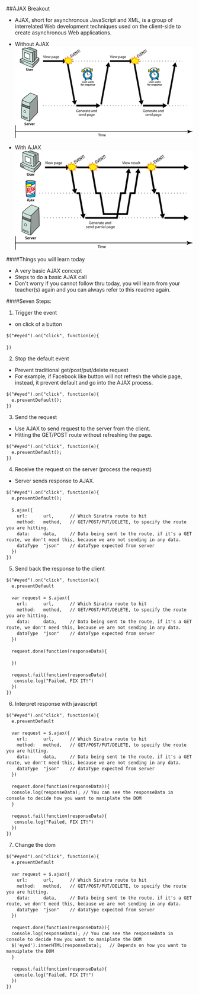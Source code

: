 ##AJAX Breakout

- AJAX, short for asynchronous JavaScript and XML, is a group of interrelated Web development techniques used on the client-side to create asynchronous Web applications.

- Without AJAX
![Alt text](/no-ajax.png "Without Ajax")

- With AJAX
![Alt text](/ajax.png "With Ajax")

####Things you will learn today
  - A very basic AJAX concept
  - Steps to do a basic AJAX call
  - Don't worry if you cannot follow thru today, you will learn from your teacher(s) again and you can always refer to this readme again.

####Seven Steps:
1. Trigger the event

  - on click of a button
  ```
  $("#eyed").on("click", function(e){

  })
  ```

2. Stop the default event

  - Prevent traditional get/post/put/delete request
  - For example, if Facebook like button will not refresh the whole page, instead, it prevent default and go into the AJAX process.
  ```
  $("#eyed").on("click", function(e){
    e.preventDefault();
  })
  ```

3. Send the request

  - Use AJAX to send request to the server from the client.
  - Hitting the GET/POST route without refreshing the page.
  ```
  $("#eyed").on("click", function(e){
    e.preventDefault();
  })
  ```

4. Receive the request on the server (process the request)

  - Server sends response to AJAX.
  ```
  $("#eyed").on("click", function(e){
    e.preventDefault();

    $.ajax({
      url:      url,      // Which Sinatra route to hit
      method:   method,   // GET/POST/PUT/DELETE, to specify the route you are hitting.
      data:     data,     // Data being sent to the route, if it's a GET route, we don't need this, because we are not sending in any data.
      dataType  "json"    // dataType expected from server
    })
  })
  ```

5. Send back the response to the client

  ```
  $("#eyed").on("click", function(e){
    e.preventDefault

    var request = $.ajax({
      url:      url,      // Which Sinatra route to hit
      method:   method,   // GET/POST/PUT/DELETE, to specify the route you are hitting.
      data:     data,     // Data being sent to the route, if it's a GET route, we don't need this, because we are not sending in any data.
      dataType  "json"    // dataType expected from server
    })

    request.done(function(responseData){
    
    })
  
    request.fail(function(responseData){
     console.log("Failed, FIX IT!")
    })
  })
  ```
6. Interpret response with javascript
  ```
  $("#eyed").on("click", function(e){
    e.preventDefault

    var request = $.ajax({
      url:      url,      // Which Sinatra route to hit
      method:   method,   // GET/POST/PUT/DELETE, to specify the route you are hitting.
      data:     data,     // Data being sent to the route, if it's a GET route, we don't need this, because we are not sending in any data.
      dataType  "json"    // dataType expected from server
    })

    request.done(function(responseData)){
    console.log(responseData); // You can see the responseData in console to decide how you want to maniplate the DOM
    }
  
    request.fail(function(responseData){
     console.log("Failed, FIX IT!")
    })
  })
  ```
7. Change the dom
  ```
  $("#eyed").on("click", function(e){
    e.preventDefault

    var request = $.ajax({
      url:      url,      // Which Sinatra route to hit
      method:   method,   // GET/POST/PUT/DELETE, to specify the route you are hitting.
      data:     data,     // Data being sent to the route, if it's a GET route, we don't need this, because we are not sending in any data.
      dataType  "json"    // dataType expected from server
    })

    request.done(function(responseData)){
    console.log(responseData); // You can see the responseData in console to decide how you want to maniplate the DOM
    $('eyed').innerHTML(responseData);   // Depends on how you want to manuiplate the DOM
    }
  
    request.fail(function(responseData){
     console.log("Failed, FIX IT!")
    })
  })
  ```

